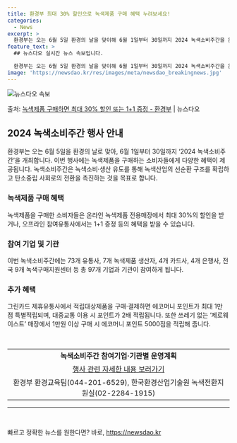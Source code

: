 ```yaml
---
title: 환경부 최대 30% 할인으로 녹색제품 구매 혜택 누려보세요!
categories:
  - News
excerpt: >
  환경부는 오는 6월 5일 환경의 날을 맞이해 6월 1일부터 30일까지 2024 녹색소비주간을 운영한다고 30…
feature_text: >
  ## 뉴스다오 실시간 뉴스 속보입니다.

  환경부는 오는 6월 5일 환경의 날을 맞이해 6월 1일부터 30일까지 2024 녹색소비주간을 운영한다고 30…
image: 'https://newsdao.kr/res/images/meta/newsdao_breakingnews.jpg'
---
```


![뉴스다오 속보](https://newsdao.kr/res/images/meta/newsdao_breakingnews.jpg)

<p>출처: <a href="https://newsdao.kr/3965" rel="dofollow">녹색제품 구매하면 최대 30% 할인 또는 1+1 증정  - 환경부</a> | 뉴스다오</p>

<h2 data-ke-size="size26">2024 녹색소비주간 행사 안내</h2>
<p data-ke-size="size16">환경부는 오는 6월 5일을 환경의 날로 맞아, 6월 1일부터 30일까지 ‘2024 녹색소비주간’을 개최합니다. 이번 행사에는 녹색제품을 구매하는 소비자들에게 다양한 혜택이 제공됩니다. 녹색소비주간은 녹색소비·생산 유도를 통해 녹색산업의 선순환 구조를 확립하고 탄소중립 사회로의 전환을 촉진하는 것을 목표로 합니다.</p>

<h3 data-ke-size="size19">녹색제품 구매 혜택</h3>
<p data-ke-size="size16">녹색제품을 구매한 소비자들은 온라인 녹색제품 전용매장에서 최대 30%의 할인을 받거나, 오프라인 참여유통사에서는 1+1 증정 등의 혜택을 받을 수 있습니다.</p>

<h3 data-ke-size="size19">참여 기업 및 기관</h3>
<p data-ke-size="size16">이번 녹색소비주간에는 73개 유통사, 7개 녹색제품 생산자, 4개 카드사, 4개 은행사, 전국 9개 녹색구매지원센터 등 총 97개 기업과 기관이 참여하게 됩니다.</p>

<h3 data-ke-size="size19">추가 혜택</h3>
<p data-ke-size="size16">그린카드 제휴유통사에서 적립대상제품을 구매·결제하면 에코머니 포인트가 최대 1만 점 특별적립되며, 대중교통 이용 시 포인트가 2배 적립됩니다. 또한 쓰레기 없는 ‘제로웨이스트’ 매장에서 1만원 이상 구매 시 에코머니 포인트 5000점을 적립해 줍니다.</p>

<p data-ke-size="size16">&nbsp;</p>
<table>
	<tbody>
		<tr>
			<td style="text-align: center; height: 17px;"><b>녹색소비주간 참여기업·기관별 운영계획</b></td>
		</tr>
		<tr>
			<td style="text-align: center; height: 17px;"><a href="https://newsdao.kr/3965">행사 관련 자세한 내용 보러가기</a></td>
		</tr>
		<tr>
			<td style="text-align: center; height: 17px;">환경부 환경교육팀(044-201-6529), 한국환경산업기술원 녹색전환지원실(02-2284-1915)</td>
		</tr>
	</tbody>
</table>
<hr>
<p data-ke-size="size16">&nbsp;</p> 

빠르고 정확한 뉴스를 원한다면? 바로, <a href="https://newsdao.kr" rel="dofollow">https://newsdao.kr</a>


